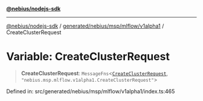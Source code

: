[**@nebius/nodejs-sdk**](../../../../../../README.md)

***

[@nebius/nodejs-sdk](../../../../../../README.md) / [generated/nebius/msp/mlflow/v1alpha1](../README.md) / CreateClusterRequest

# Variable: CreateClusterRequest

> **CreateClusterRequest**: `MessageFns`\<[`CreateClusterRequest`](../interfaces/CreateClusterRequest.md), `"nebius.msp.mlflow.v1alpha1.CreateClusterRequest"`\>

Defined in: src/generated/nebius/msp/mlflow/v1alpha1/index.ts:465
